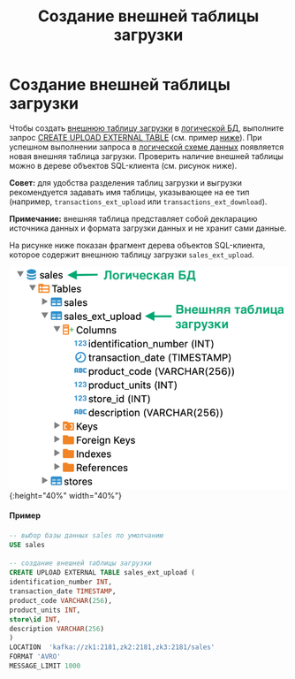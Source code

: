 ﻿---
layout: default
title: Создание внешней таблицы загрузки
nav_order: 8
grand_parent: Работа с системой
parent: Управление схемой данных
has_children: false
has_toc: false
---

Создание внешней таблицы загрузки
=================================

Чтобы создать [внешнюю таблицу загрузки](../../../Обзор_понятий_компонентов_и_связей/Основные_понятия/Внешняя_таблица/Внешняя_таблица.md) 
в [логической БД](../../../Обзор_понятий_компонентов_и_связей/Основные_понятия/Логическая_база_данных/Логическая_база_данных.md), 
выполните запрос [CREATE UPLOAD EXTERNAL TABLE](../../../Справочная_информация/Запросы_SQLplus/CREATE_UPLOAD_EXTERNAL_TABLE/CREATE_UPLOAD_EXTERNAL_TABLE.md) 
(см. пример [ниже](<LINK>)). При успешном выполнении запроса в 
[логической схеме данных](../../../Обзор_понятий_компонентов_и_связей/Основные_понятия/Логическая_схема_данных/Логическая_схема_данных.md) 
появляется новая внешняя таблица загрузки. Проверить наличие внешней таблицы можно в дереве объектов 
SQL-клиента (см. рисунок ниже).

**Совет:** для удобства разделения таблиц загрузки и выгрузки рекомендуется задавать имя таблицы, 
указывающее на ее тип (например, `transactions_ext_upload` или `transactions_ext_download`).

**Примечание:** внешняя таблица представляет собой декларацию источника данных и формата загрузки данных и 
не хранит сами данные.

На рисунке ниже показан фрагмент дерева объектов SQL-клиента, которое содержит внешнюю таблицу загрузки 
`sales_ext_upload`.

![](Внешняя_таблица_загрузки.png){:height="40%" width="40%"}

#### Пример
```sql
-- выбор базы данных sales по умолчанию
USE sales

-- создание внешней таблицы загрузки
CREATE UPLOAD EXTERNAL TABLE sales_ext_upload (
identification_number INT,
transaction_date TIMESTAMP,
product_code VARCHAR(256),
product_units INT,
store\id INT,
description VARCHAR(256)
)
LOCATION  'kafka://zk1:2181,zk2:2181,zk3:2181/sales'
FORMAT 'AVRO'
MESSAGE_LIMIT 1000
```